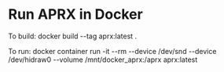 # Run APRX in Docker

To build:
    docker build --tag aprx:latest .

To run:
    docker container run -it --rm --device /dev/snd --device /dev/hidraw0 --volume /mnt/docker_aprx:/aprx aprx:latest
